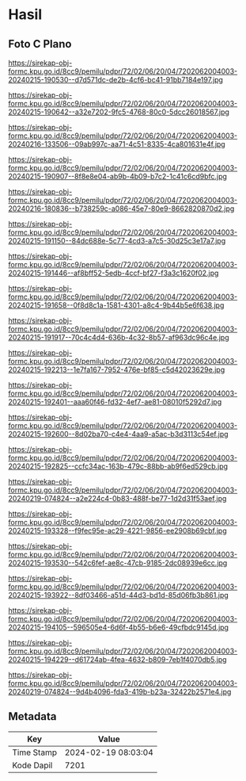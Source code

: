 # Hasil

## Foto C Plano

https://sirekap-obj-formc.kpu.go.id/8cc9/pemilu/pdpr/72/02/06/20/04/7202062004003-20240215-190530--d7d571dc-de2b-4cf6-bc41-91bb7184e197.jpg

https://sirekap-obj-formc.kpu.go.id/8cc9/pemilu/pdpr/72/02/06/20/04/7202062004003-20240215-190642--a32e7202-9fc5-4768-80c0-5dcc26018567.jpg

https://sirekap-obj-formc.kpu.go.id/8cc9/pemilu/pdpr/72/02/06/20/04/7202062004003-20240216-133506--09ab997c-aa71-4c51-8335-4ca801631e4f.jpg

https://sirekap-obj-formc.kpu.go.id/8cc9/pemilu/pdpr/72/02/06/20/04/7202062004003-20240215-190907--8f8e8e04-ab9b-4b09-b7c2-1c41c6cd9bfc.jpg

https://sirekap-obj-formc.kpu.go.id/8cc9/pemilu/pdpr/72/02/06/20/04/7202062004003-20240216-180836--b738259c-a086-45e7-80e9-8662820870d2.jpg

https://sirekap-obj-formc.kpu.go.id/8cc9/pemilu/pdpr/72/02/06/20/04/7202062004003-20240215-191150--84dc688e-5c77-4cd3-a7c5-30d25c3e17a7.jpg

https://sirekap-obj-formc.kpu.go.id/8cc9/pemilu/pdpr/72/02/06/20/04/7202062004003-20240215-191446--af8bff52-5edb-4ccf-bf27-f3a3c1620f02.jpg

https://sirekap-obj-formc.kpu.go.id/8cc9/pemilu/pdpr/72/02/06/20/04/7202062004003-20240215-191658--0f8d8c1a-1581-4301-a8c4-9b44b5e6f638.jpg

https://sirekap-obj-formc.kpu.go.id/8cc9/pemilu/pdpr/72/02/06/20/04/7202062004003-20240215-191917--70c4c4d4-636b-4c32-8b57-af963dc96c4e.jpg

https://sirekap-obj-formc.kpu.go.id/8cc9/pemilu/pdpr/72/02/06/20/04/7202062004003-20240215-192213--1e7fa167-7952-476e-bf85-c5d42023629e.jpg

https://sirekap-obj-formc.kpu.go.id/8cc9/pemilu/pdpr/72/02/06/20/04/7202062004003-20240215-192401--aaa60f46-fd32-4ef7-ae81-08010f5292d7.jpg

https://sirekap-obj-formc.kpu.go.id/8cc9/pemilu/pdpr/72/02/06/20/04/7202062004003-20240215-192600--8d02ba70-c4e4-4aa9-a5ac-b3d3113c54ef.jpg

https://sirekap-obj-formc.kpu.go.id/8cc9/pemilu/pdpr/72/02/06/20/04/7202062004003-20240215-192825--ccfc34ac-163b-479c-88bb-ab9f6ed529cb.jpg

https://sirekap-obj-formc.kpu.go.id/8cc9/pemilu/pdpr/72/02/06/20/04/7202062004003-20240219-074824--a2e224c4-0b83-488f-be77-1d2d31f53aef.jpg

https://sirekap-obj-formc.kpu.go.id/8cc9/pemilu/pdpr/72/02/06/20/04/7202062004003-20240215-193328--f9fec95e-ac29-4221-9856-ee2908b69cbf.jpg

https://sirekap-obj-formc.kpu.go.id/8cc9/pemilu/pdpr/72/02/06/20/04/7202062004003-20240215-193530--542c6fef-ae8c-47cb-9185-2dc08939e6cc.jpg

https://sirekap-obj-formc.kpu.go.id/8cc9/pemilu/pdpr/72/02/06/20/04/7202062004003-20240215-193922--8df03466-a51d-44d3-bd1d-85d06fb3b861.jpg

https://sirekap-obj-formc.kpu.go.id/8cc9/pemilu/pdpr/72/02/06/20/04/7202062004003-20240215-194105--596505e4-6d6f-4b55-b6e6-49cfbdc9145d.jpg

https://sirekap-obj-formc.kpu.go.id/8cc9/pemilu/pdpr/72/02/06/20/04/7202062004003-20240215-194229--d61724ab-4fea-4632-b809-7eb1f4070db5.jpg

https://sirekap-obj-formc.kpu.go.id/8cc9/pemilu/pdpr/72/02/06/20/04/7202062004003-20240219-074824--9d4b4096-fda3-419b-b23a-32422b2571e4.jpg


## Metadata

| Key        | Value               |
| ---------- | ------------------- |
| Time Stamp | 2024-02-19 08:03:04 |
| Kode Dapil | 7201                |



